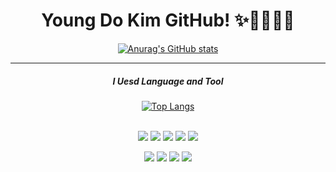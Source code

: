 
<div align="center">

  
  <h1>
    Young Do Kim GitHub! ✨🎉💪🏋️‍♀️
  </h1>

[![Anurag's GitHub stats](https://github-readme-stats.vercel.app/api?username=kyd1625&theme=rose_pine&show_icons=true)](https://github.com/anuraghazra/github-readme-stats)

  <hr>
  <h5>
    I Uesd Language and Tool
  </h5>

  [![Top Langs](https://github-readme-stats.vercel.app/api/top-langs/?username=kyd1625&layout=compact)](https://github.com/anuraghazra/github-readme-stats)

  <br>

  
  <img src="https://img.shields.io/badge/HTML-E34F26?style=flat-square&logo=HTML5&logoColor=white"/>
  <img src="https://img.shields.io/badge/CSS3-1572B6?style=flat-square&logo=css3&logoColor=white"/>
  <img src="https://img.shields.io/badge/JavaScript-F7DF1E?style=flat-square&logo=JavaScript&logoColor=white"/>
  <img src="https://img.shields.io/badge/Spring-6DB33F?style=flat-square&logo=Spring&logoColor=white"/>
  <img src="https://img.shields.io/badge/Java-FFA282?style=flat-square&logo=java&logoColor=white"/>
  <p>
  <img src="https://img.shields.io/badge/Oracle-F80000?style=flat-square&logo=oracle&logoColor=white"/>
  <img src="https://img.shields.io/badge/MySQL-4479A1?style=flat-square&logo=Mysql&logoColor=white"/>
  <img src="https://img.shields.io/badge/PostgreSQL-4169E1?style=flat-square&logo=postgresql&logoColor=white"/>

  <a href="https://github.com/devxb/gitanimals">
  <img src="https://render.gitanimals.org/farms/kyd1625"/>
</a>

</div>
